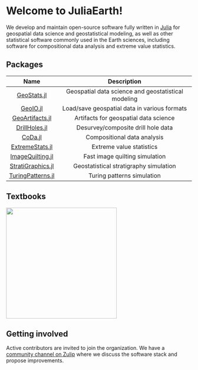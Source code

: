 # Welcome to JuliaEarth!

We develop and maintain open-source software fully written in [Julia](https://julialang.org)
for geospatial data science and geostatistical modeling, as well as other statistical software
commonly used in the Earth sciences, including software for compositional data analysis and
extreme value statistics.

## Packages

| Name | Description |
|:----:|:-----------:|
| [GeoStats.jl](https://github.com/JuliaEarth/GeoStats.jl) | Geospatial data science and geostatistical modeling |
| [GeoIO.jl](https://github.com/JuliaEarth/GeoIO.jl) | Load/save geospatial data in various formats |
| [GeoArtifacts.jl](https://github.com/JuliaEarth/GeoArtifacts.jl) | Artifacts for geospatial data science |
| [DrillHoles.jl](https://github.com/JuliaEarth/DrillHoles.jl) | Desurvey/composite drill hole data |
| [CoDa.jl](https://github.com/JuliaEarth/CoDa.jl) | Compositional data analysis |
| [ExtremeStats.jl](https://github.com/JuliaEarth/ExtremeStats.jl) | Extreme value statistics |
| [ImageQuilting.jl](https://github.com/JuliaEarth/ImageQuilting.jl) | Fast image quilting simulation |
| [StratiGraphics.jl](https://github.com/JuliaEarth/StratiGraphics.jl) | Geostatistical stratigraphy simulation |
| [TuringPatterns.jl](https://github.com/JuliaEarth/TuringPatterns.jl) | Turing patterns simulation |

## Textbooks

<a href="https://juliaearth.github.io/geospatial-data-science-with-julia">
<img src="https://juliaearth.github.io/geospatial-data-science-with-julia/images/cover.svg" width="300">
</a>

## Getting involved

Active contributors are invited to join the organization. We have a
[community channel on Zulip](https://julialang.zulipchat.com/#narrow/stream/276201-geostats.2Ejl)
where we discuss the software stack and propose improvements.
